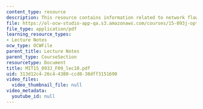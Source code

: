 ```yaml
---
content_type: resource
description: This resource contains information related to network flows I.
file: https://ol-ocw-studio-app-qa.s3.amazonaws.com/courses/15-093j-optimization-methods-fall-2009/313d12c426c44380ccd838dff3151690_MIT15_093J_F09_lec10.pdf
file_type: application/pdf
learning_resource_types:
- Lecture Notes
ocw_type: OCWFile
parent_title: Lecture Notes
parent_type: CourseSection
resourcetype: Document
title: MIT15_093J_F09_lec10.pdf
uid: 313d12c4-26c4-4380-ccd8-38dff3151690
video_files:
  video_thumbnail_file: null
video_metadata:
  youtube_id: null
---
```

